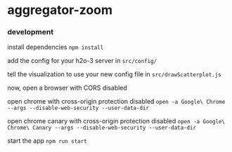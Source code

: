 # aggregator-zoom

### development

install dependencies
`npm install`

add the config for your h2o-3 server in `src/config/`

tell the visualization to use your new config file in 
`src/drawScatterplot.js`

now, open a browser with CORS disabled

open chrome with cross-origin protection disabled
`open -a Google\ Chrome --args --disable-web-security --user-data-dir`

open chrome canary with cross-origin protection disabled
`open -a Google\ Chrome\ Canary --args --disable-web-security --user-data-dir`

start the app
`npm run start`

